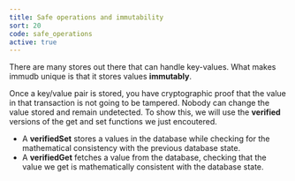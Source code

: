 ```yaml
---
title: Safe operations and immutability
sort: 20
code: safe_operations
active: true
---
```


There are many stores out there that can handle key-values. What makes immudb unique is that it stores values **immutably**.

Once a key/value pair is stored, you have cryptographic proof that the value in that transaction is not going to be tampered. Nobody can change the value stored and remain undetected. To show this, we will use the **verified** versions of the get and set functions we just encoutered.

- A **verifiedSet** stores a values in the database while checking for the mathematical consistency with the previous database state.
- A **verifiedGet** fetches a value from the database, checking that the value we get is mathematically consistent with the database state.